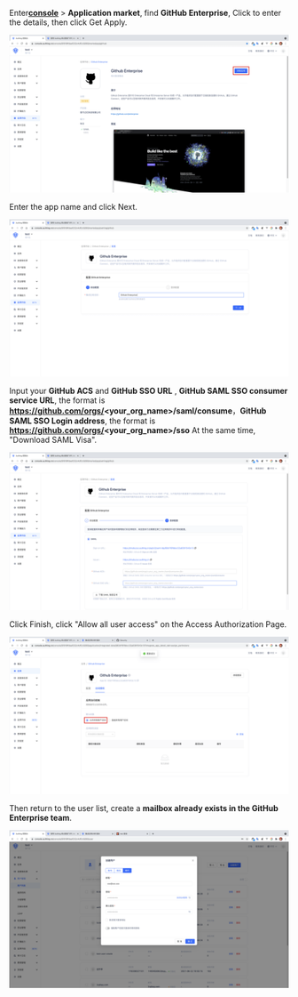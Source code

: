 <IntegrationDetailCard :title="`Create an app in ${$localeConfig.brandName}`">

Enter[**console**](https://console.authing.cn) > **Application market**, find **GitHub Enterprise**, Click to enter the details, then click Get Apply.

<img src="../../images/integration/github-enterprise/1-1.png" class="md-img-padding" />

Enter the app name and click Next.

<img src="../../images/integration/github-enterprise/1-2.png" class="md-img-padding" />

Input your **GitHub ACS** and **GitHub SSO URL** , **GitHub SAML SSO consumer service URL**, the format is **https://github.com/orgs/<your_org_name>/saml/consume**，**GitHub SAML SSO Login address**, the format is **https://github.com/orgs/<your_org_name>/sso** At the same time, "Download SAML Visa".

<img src="../../images/integration/github-enterprise/1-3.png" class="md-img-padding" />

Click Finish, click "Allow all user access" on the Access Authorization Page.

<img src="../../images/integration/github-enterprise/1-4.png" class="md-img-padding" />

Then return to the user list, create a **mailbox already exists in the GitHub Enterprise team**.

<img src="../../images/integration/github-enterprise/1-5.png" class="md-img-padding" />

</IntegrationDetailCard>
